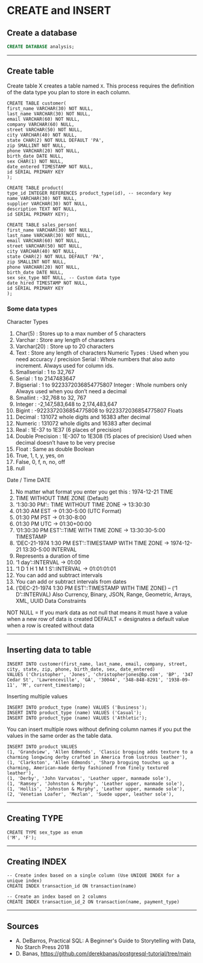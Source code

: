 # CREATE and INSERT
## Create a database
```sql
CREATE DATABASE analysis;
```
___
## Create table
Create table X creates a table named `X`. This process requires the definition  
of the data type you plan to store in each column.
```
CREATE TABLE customer(
first_name VARCHAR(30) NOT NULL,
last_name VARCHAR(30) NOT NULL,
email VARCHAR(60) NOT NULL,
company VARCHAR(60) NULL,
street VARCHAR(50) NOT NULL,
city VARCHAR(40) NOT NULL,
state CHAR(2) NOT NULL DEFAULT 'PA',
zip SMALLINT NOT NULL,
phone VARCHAR(20) NOT NULL,
birth_date DATE NULL,
sex CHAR(1) NOT NULL,
date_entered TIMESTAMP NOT NULL,
id SERIAL PRIMARY KEY
);
```
```
CREATE TABLE product(
type_id INTEGER REFERENCES product_type(id), -- secondary key
name VARCHAR(30) NOT NULL,
supplier VARCHAR(30) NOT NULL,
description TEXT NOT NULL,
id SERIAL PRIMARY KEY);
```
```
CREATE TABLE sales_person(
first_name VARCHAR(30) NOT NULL,
last_name VARCHAR(30) NOT NULL,
email VARCHAR(60) NOT NULL,
street VARCHAR(50) NOT NULL,
city VARCHAR(40) NOT NULL,
state CHAR(2) NOT NULL DEFAULT 'PA',
zip SMALLINT NOT NULL,
phone VARCHAR(20) NOT NULL,
birth_date DATE NULL,
sex sex_type NOT NULL, -- Custom data type
date_hired TIMESTAMP NOT NULL,
id SERIAL PRIMARY KEY
);
```
### Some data types
Character Types 
1. Char(5) : Stores up to a max number of 5 characters
2. Varchar : Store any length of characters
3. Varchar(20) : Store up to 20 characters
4. Text : Store any length of characters
Numeric Types : Used when you need accuracy / precision
Serial : Whole numbers that also auto increment. Always used for column ids.
5. Smallserial : 1 to 32,767
6. Serial : 1 to 2147483647
7. Bigserial : 1 to 9223372036854775807
Integer : Whole numbers only Always used when you don’t need a decimal
8. Smallint : -32,768 to 32, 767
9. Integer : -2,147,583,648 to 2,174,483,647
10. Bigint : -9223372036854775808 to 9223372036854775807
Floats
11. Decimal : 131072 whole digits and 16383 after decimal
12. Numeric : 131072 whole digits and 16383 after decimal
13. Real : 1E-37 to 1E37 (6 places of precision)
14. Double Precision : 1E-307 to 1E308 (15 places of precision) Used when decimal doesn’t have to be very precise
15. Float : Same as double
Boolean
16. True, 1, t, y, yes, on
17. False, 0, f, n, no, off
18. null

Date / Time 
DATE
1. No matter what format you enter you get this : 1974-12-21
TIME
2. TIME WITHOUT TIME ZONE (Default)
3. ‘1:30:30 PM’:: TIME WITHOUT TIME ZONE -> 13:30:30
4. 01:30 AM EST -> 01:30-5:00 (UTC Format)
5. 01:30 PM PST -> 01:30-8:00
6. 01:30 PM UTC -> 01:30+00:00
7. ’01:30:30 PM EST’::TIME WITH TIME ZONE -> 13:30:30-5:00
TIMESTAMP
8. ‘DEC-21-1974 1:30 PM EST’::TIMESTAMP WITH TIME ZONE -> 1974-12-21 13:30-5:00
INTERVAL
9. Represents a duration of time
10. ‘1 day’::INTERVAL -> 01:00
11. ‘1 D 1 H 1 M 1 S’::INTERVAL -> 01:01:01:01
12. You can add and subtract intervals
13. You can add or subtract intervals from dates
14. (‘DEC-21-1974 1:30 PM EST’::TIMESTAMP WITH TIME ZONE) – (‘1 D’::INTERVAL)
Also Currency, Binary, JSON, Range, Geometric, Arrays, XML, UUID
Data Constraints 

NOT NULL = If you mark data as not null that means it must have a value when a new row of data is created
DEFAULT = designates a default value when a row is created without data
___
## Inserting data to table
```
INSERT INTO customer(first_name, last_name, email, company, street, city, state, zip, phone, birth_date, sex, date_entered)  
VALUES ('Christopher', 'Jones', 'christopherjones@bp.com', 'BP', '347 Cedar St', 'Lawrenceville', 'GA', '30044', '348-848-8291', '1938-09-11', 'M', current_timestamp);
```
Inserting multiple values
```
INSERT INTO product_type (name) VALUES ('Business');
INSERT INTO product_type (name) VALUES ('Casual');
INSERT INTO product_type (name) VALUES ('Athletic');
```
You can insert multiple rows without defining column names if you put the values in the same order as the table data.
```
INSERT INTO product VALUES
(1, 'Grandview', 'Allen Edmonds', 'Classic broguing adds texture to a charming longwing derby crafted in America from lustrous leather'),
(1, 'Clarkston', 'Allen Edmonds', 'Sharp broguing touches up a charming, American-made derby fashioned from finely textured leather'),
(1, 'Derby', 'John Varvatos', 'Leather upper, manmade sole'),
(1, 'Ramsey', 'Johnston & Murphy', 'Leather upper, manmade sole'),
(1, 'Hollis', 'Johnston & Murphy', 'Leather upper, manmade sole'),
(2, 'Venetian Loafer', 'Mezlan', 'Suede upper, leather sole'),
```
___
## Creating TYPE
```
CREATE TYPE sex_type as enum
('M', 'F');
```
___
## Creating INDEX
```
-- Create index based on a single column (Use UNIQUE INDEX for a unique index)
CREATE INDEX transaction_id ON transaction(name)

-- Create an index based on 2 columns
CREATE INDEX transaction_id_2 ON transaction(name, payment_type)
```
___
## Sources
- A. DeBarros, Practical SQL: A Beginner's Guide to Storytelling with Data, No Starch Press 2018
- D. Banas, https://github.com/derekbanas/postgresql-tutorial/tree/main

